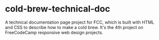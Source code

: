 # cold-brew-technical-doc
A technical documentation page project for FCC, which is built with HTML and CSS to describe how to make a cold brew.
It's the 4th project on FreeCodeCamp responsive web design projects.
